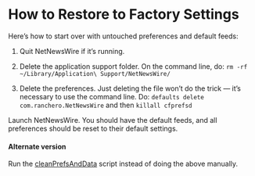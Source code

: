 # How to Restore to Factory Settings

Here’s how to start over with untouched preferences and default feeds:

1. Quit NetNewsWire if it’s running.

2. Delete the application support folder. On the command line, do: `rm -rf ~/Library/Application\ Support/NetNewsWire/`

3. Delete the preferences. Just deleting the file won’t do the trick — it’s necessary to use the command line. Do: `defaults delete com.ranchero.NetNewsWire` and then `killall cfprefsd`

Launch NetNewsWire. You should have the default feeds, and all preferences should be reset to their default settings.

#### Alternate version

Run the [cleanPrefsAndData](../cleanPrefsAndData) script instead of doing the above manually.
